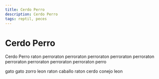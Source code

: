 ```yaml
---
title: Cerdo Perro
description: Cerdo Perro
tags: reptil, peces
---
```


# Cerdo Perro

Cerdo Perro raton perroraton perroraton perroraton perroraton perroraton perroraton perroraton perroraton perroraton perro

gato gato zorro leon raton caballo raton cerdo conejo leon